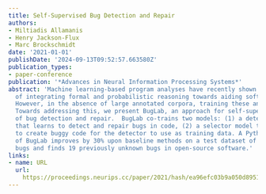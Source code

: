 ```yaml
---
title: Self-Supervised Bug Detection and Repair
authors:
- Miltiadis Allamanis
- Henry Jackson-Flux
- Marc Brockschmidt
date: '2021-01-01'
publishDate: '2024-09-13T09:52:57.663580Z'
publication_types:
- paper-conference
publication: '*Advances in Neural Information Processing Systems*'
abstract: 'Machine learning-based program analyses have recently shown the promise
  of integrating formal and probabilistic reasoning towards aiding software development.
  However, in the absence of large annotated corpora, training these analyses is challenging.
  Towards addressing this, we present BugLab, an approach for self-supervised learning
  of bug detection and repair.  BugLab co-trains two models: (1) a detector model
  that learns to detect and repair bugs in code, (2) a selector model that learns
  to create buggy code for the detector to use as training data. A Python implementation
  of BugLab improves by 30% upon baseline methods on a test dataset of 2374 real-life
  bugs and finds 19 previously unknown bugs in open-source software.'
links:
- name: URL
  url: 
    https://proceedings.neurips.cc/paper/2021/hash/ea96efc03b9a050d895110db8c4af057-Abstract.html
---
```

